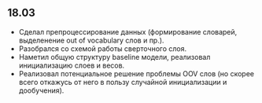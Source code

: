## 18.03
* Сделал препроцессирование данных (формирование словарей, выделенение out of vocabulary слов и пр.).
* Разобрался со схемой работы сверточного слоя.
* Наметил общую структуру baseline модели, реализовал инициализацию слоев и весов.
* Реализовал потенциальное решение проблемы OOV слов (но скорее всего откажусь от него в пользу случайной инициализации и дообучения).

